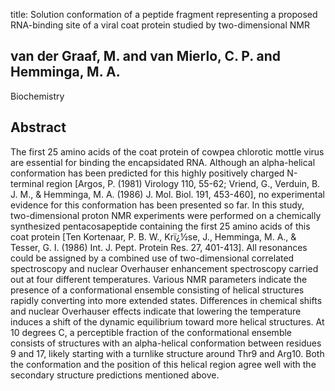 title: Solution conformation of a peptide fragment representing a proposed RNA-binding site of a viral coat protein studied by two-dimensional NMR

## van der Graaf, M. and van Mierlo, C. P. and Hemminga, M. A.
Biochemistry


## Abstract
The first 25 amino acids of the coat protein of cowpea chlorotic mottle virus are essential for binding the encapsidated RNA. Although an alpha-helical conformation has been predicted for this highly positively charged N-terminal region [Argos, P. (1981) Virology 110, 55-62; Vriend, G., Verduin, B. J. M., & Hemminga, M. A. (1986) J. Mol. Biol. 191, 453-460], no experimental evidence for this conformation has been presented so far. In this study, two-dimensional proton NMR experiments were performed on a chemically synthesized pentacosapeptide containing the first 25 amino acids of this coat protein [Ten Kortenaar, P. B. W., Krï¿½se, J., Hemminga, M. A., & Tesser, G. I. (1986) Int. J. Pept. Protein Res. 27, 401-413]. All resonances could be assigned by a combined use of two-dimensional correlated spectroscopy and nuclear Overhauser enhancement spectroscopy carried out at four different temperatures. Various NMR parameters indicate the presence of a conformational ensemble consisting of helical structures rapidly converting into more extended states. Differences in chemical shifts and nuclear Overhauser effects indicate that lowering the temperature induces a shift of the dynamic equilibrium toward more helical structures. At 10 degrees C, a perceptible fraction of the conformational ensemble consists of structures with an alpha-helical conformation between residues 9 and 17, likely starting with a turnlike structure around Thr9 and Arg10. Both the conformation and the position of this helical region agree well with the secondary structure predictions mentioned above.


